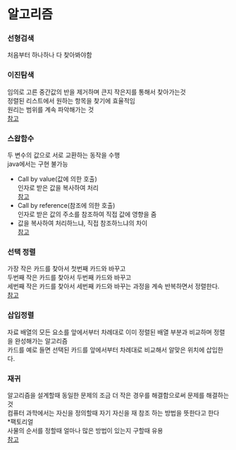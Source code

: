 # 알고리즘


### 선형검색
처음부터 하나하나 다 찾아봐야함   

### 이진탐색
임의로 고른 중간값의 반을 제거하며 큰지 작은지를 통해서 찾아가는것   
정렬된 리스트에서 원하는 항목을 찾기에 효율적임   
원리는 범위를 계속 파악해가는 것   
[참고](https://github.com/sisun1225/AlgorithmPractice/blob/master/src/algorithm/Pra0000.java)

### 스왑함수
두 변수의 값으로 서로 교환하는 동작을 수행  
java에서는 구현 불가능
* Call by value(값에 의한 호출)  
인자로 받은 값을 복사하여 처리  
[참고](https://github.com/sisun1225/AlgorithmPractice/blob/master/src/algorithm/Pra0001.java)
* Call by reference(참조에 의한 호출)  
인자로 받은 값의 주소를 참조하여 직접 값에 영향을 줌  
* 값을 복사하여 처리하느냐, 직접 참조하느냐의 차이  
[참고](https://github.com/sisun1225/AlgorithmPractice/blob/master/src/algorithm/Pra0002.java)

### 선택 정렬
가장 작은 카드를 찾아서 첫번째 카드와 바꾸고  
두번째 작은 카드를 찾아서 두번째 카드와 바꾸고  
세번째 작은 카드를 찾아서 세번째 카드와 바꾸는 과정을 계속 반복하면서 정렬한다.  
[참고](https://github.com/sisun1225/AlgorithmPractice/blob/master/src/algorithm/Pra0003.java)

### 삽입정렬
자료 배열의 모든 요소를 앞에서부터 차례대로 이미 정렬된 배열 부분과 비교하며 정렬을 완성해가는 알고리즘  
카드를 예로 들면 선택된 카드를 앞에서부터 차례대로 비교해서 알맞은 위치에 삽입한다. 

### 재귀
알고리즘을 설계할때 동일한 문제의 조금 더 작은 경우를 해결함으로써 문제를 해결하는 것  
컴퓨터 과학에서는 자신을 정의할때 자기 자신을 재 참조 하는 방법을 뜻한다고 한다    
*팩토리얼  
사물의 순서를 정할때 얼마나 많은 방법이 있는지 구할때 유용  
[참고](https://github.com/sisun1225/AlgorithmPractice/blob/master/src/algorithm/factorial.java)

